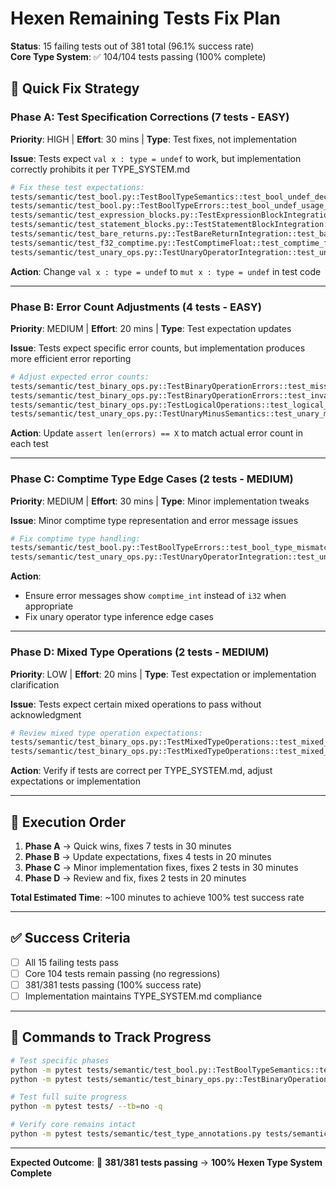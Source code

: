 # Hexen Remaining Tests Fix Plan

**Status**: 15 failing tests out of 381 total (96.1% success rate)  
**Core Type System**: ✅ 104/104 tests passing (100% complete)

## 🎯 Quick Fix Strategy

### **Phase A: Test Specification Corrections** (7 tests - EASY)
**Priority**: HIGH | **Effort**: 30 mins | **Type**: Test fixes, not implementation

**Issue**: Tests expect `val x : type = undef` to work, but implementation correctly prohibits it per TYPE_SYSTEM.md

```bash
# Fix these test expectations:
tests/semantic/test_bool.py::TestBoolTypeSemantics::test_bool_undef_declaration
tests/semantic/test_bool.py::TestBoolTypeErrors::test_bool_undef_usage_error  
tests/semantic/test_expression_blocks.py::TestExpressionBlockIntegration::test_expression_block_with_undef_handling
tests/semantic/test_statement_blocks.py::TestStatementBlockIntegration::test_statement_block_with_undef
tests/semantic/test_bare_returns.py::TestBareReturnIntegration::test_bare_return_with_undef_variables
tests/semantic/test_f32_comptime.py::TestComptimeFloat::test_comptime_float_cannot_coerce_to_int
tests/semantic/test_unary_ops.py::TestUnaryOperatorIntegration::test_unary_operators_with_undef
```

**Action**: Change `val x : type = undef` to `mut x : type = undef` in test code

---

### **Phase B: Error Count Adjustments** (4 tests - EASY)  
**Priority**: MEDIUM | **Effort**: 20 mins | **Type**: Test expectation updates

**Issue**: Tests expect specific error counts, but implementation produces more efficient error reporting

```bash
# Adjust expected error counts:
tests/semantic/test_binary_ops.py::TestBinaryOperationErrors::test_missing_type_annotation (expects 8, gets 4)
tests/semantic/test_binary_ops.py::TestBinaryOperationErrors::test_invalid_integer_division (expects 6, gets 3)
tests/semantic/test_binary_ops.py::TestLogicalOperations::test_logical_operation_errors (expects 7, gets 0)
tests/semantic/test_unary_ops.py::TestUnaryMinusSemantics::test_unary_minus_errors (expects 7, gets 6)
```

**Action**: Update `assert len(errors) == X` to match actual error count in each test

---

### **Phase C: Comptime Type Edge Cases** (2 tests - MEDIUM)
**Priority**: MEDIUM | **Effort**: 30 mins | **Type**: Minor implementation tweaks

**Issue**: Minor comptime type representation and error message issues

```bash
# Fix comptime type handling:
tests/semantic/test_bool.py::TestBoolTypeErrors::test_bool_type_mismatch_assignment
tests/semantic/test_unary_ops.py::TestUnaryOperatorIntegration::test_unary_operators_in_expressions
```

**Action**: 
- Ensure error messages show `comptime_int` instead of `i32` when appropriate
- Fix unary operator type inference edge cases

---

### **Phase D: Mixed Type Operations** (2 tests - MEDIUM)
**Priority**: LOW | **Effort**: 20 mins | **Type**: Test expectation or implementation clarification

**Issue**: Tests expect certain mixed operations to pass without acknowledgment

```bash
# Review mixed type operation expectations:
tests/semantic/test_binary_ops.py::TestMixedTypeOperations::test_mixed_float_types
tests/semantic/test_binary_ops.py::TestMixedTypeOperations::test_mixed_numeric_types
```

**Action**: Verify if tests are correct per TYPE_SYSTEM.md, adjust expectations or implementation

---

## 🚀 **Execution Order**

1. **Phase A** → Quick wins, fixes 7 tests in 30 minutes
2. **Phase B** → Update expectations, fixes 4 tests in 20 minutes  
3. **Phase C** → Minor implementation fixes, fixes 2 tests in 30 minutes
4. **Phase D** → Review and fix, fixes 2 tests in 20 minutes

**Total Estimated Time**: ~100 minutes to achieve 100% test success rate

---

## ✅ **Success Criteria**

- [ ] All 15 failing tests pass
- [ ] Core 104 tests remain passing (no regressions)
- [ ] 381/381 tests passing (100% success rate)
- [ ] Implementation maintains TYPE_SYSTEM.md compliance

---

## 🔧 **Commands to Track Progress**

```bash
# Test specific phases
python -m pytest tests/semantic/test_bool.py::TestBoolTypeSemantics::test_bool_undef_declaration -v
python -m pytest tests/semantic/test_binary_ops.py::TestBinaryOperationErrors::test_missing_type_annotation -v

# Test full suite progress
python -m pytest tests/ --tb=no -q

# Verify core remains intact
python -m pytest tests/semantic/test_type_annotations.py tests/semantic/test_precision_loss.py tests/semantic/test_mutability.py tests/semantic/test_type_coercion.py tests/semantic/test_error_messages.py --tb=no -q
```

---

**Expected Outcome**: 🎉 **381/381 tests passing** → **100% Hexen Type System Complete** 